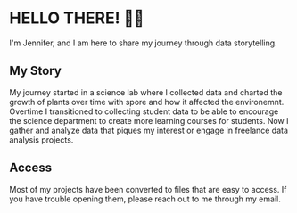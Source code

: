 # HELLO THERE! ✌🏻

I'm Jennifer, and I am here to share my journey through data storytelling.

## My Story

My journey started in a science lab where I collected data and charted the growth of plants over time with spore and how it affected the environemnt.
Overtime I transitioned to collecting student data to be able to encourage the science department to create more learning courses for students.
Now I  gather and analyze data that piques my interest or engage in freelance data analysis projects. 


## Access

Most of my projects have been converted to files that are easy to access. 
If you have trouble opening them, please reach out to me through my email.
